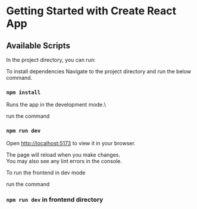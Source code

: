 # Getting Started with Create React App

## Available Scripts

In the project directory, you can run:

To install dependencies 
Navigate to the project directory
and run the below command.

### `npm install`

Runs the app in the development mode.\

run the command

### `npm run dev`

Open [http://localhost:5173](http://localhost:5173) to view it in your browser.

The page will reload when you make changes.\
You may also see any lint errors in the console.

To run the frontend in dev mode

run the command

### `npm run dev`  in frontend directory




